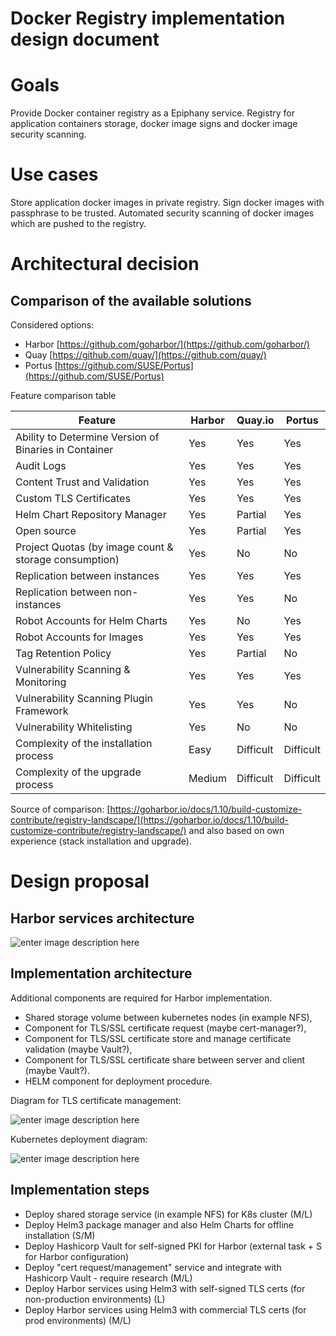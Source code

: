 # Docker Registry implementation design document 
# Goals
Provide Docker container registry as a Epiphany service. Registry  for application containers storage, docker image signs and docker image security scanning. 
# Use cases
Store application docker images in private registry.
Sign docker images with passphrase to be trusted.
Automated security scanning of docker images which are pushed to the registry.

# Architectural decision


## Comparison of the available solutions

Considered options:

 - Harbor [https://github.com/goharbor/](https://github.com/goharbor/)
 - Quay [https://github.com/quay/](https://github.com/quay/)
 - Portus [https://github.com/SUSE/Portus](https://github.com/SUSE/Portus)

Feature comparison table 

|Feature  | Harbor | Quay.io | Portus	
|--|--|--|--|
|Ability to Determine Version of Binaries in Container  |Yes |Yes |Yes |
|Audit Logs | Yes | Yes | Yes |
|Content Trust and Validation|Yes | Yes | Yes |
|Custom TLS Certificates|Yes|Yes|Yes|
|Helm Chart Repository Manager|Yes|Partial|Yes|
|Open source|Yes|Partial|Yes|
|Project Quotas (by image count & storage consumption)|Yes|No|No|
|Replication between instances|Yes|Yes|Yes|
|Replication between non-instances|Yes|Yes|No|
|Robot Accounts for Helm Charts|Yes|No|Yes|
|Robot Accounts for Images|Yes|Yes|Yes|
|Tag Retention Policy|Yes|Partial|No|
|Vulnerability Scanning & Monitoring|Yes|Yes|Yes|
|Vulnerability Scanning Plugin Framework|Yes|Yes|No|
|Vulnerability Whitelisting|Yes|No|No|
|Complexity of the installation process|Easy|Difficult|Difficult|
|Complexity of the upgrade process|Medium|Difficult|Difficult|

Source of comparison: [https://goharbor.io/docs/1.10/build-customize-contribute/registry-landscape/](https://goharbor.io/docs/1.10/build-customize-contribute/registry-landscape/)
and also based on own experience (stack installation and upgrade).

# Design proposal

## Harbor services architecture 

![enter image description here](https://raw.githubusercontent.com/goharbor/harbor/master/docs/1.10/img/harbor-architecture-1.10.png)

## Implementation architecture
Additional components are required for Harbor implementation.  

- Shared storage volume between kubernetes nodes (in example NFS),
- Component for TLS/SSL certificate request (maybe cert-manager?), 
- Component for TLS/SSL certificate store and manage certificate validation (maybe Vault?), 
- Component for TLS/SSL certificate share between server and client (maybe Vault?). 
- HELM component for deployment procedure.

Diagram for TLS certificate management:


![enter image description here](https://github.com/baurbaniak/harbor/raw/master/CertDiagram.png)



Kubernetes deployment diagram:

![enter image description here](https://github.com/baurbaniak/harbor/raw/master/KubernetesDiagram.png)


## Implementation steps
- Deploy shared storage service (in example NFS) for K8s cluster (M/L)
- Deploy Helm3 package manager and also Helm Charts for offline installation (S/M)
- Deploy Hashicorp Vault for self-signed PKI for Harbor (external task + S for Harbor configuration)
- Deploy "cert request/management" service and integrate with Hashicorp Vault - require research (M/L)
- Deploy Harbor services using Helm3 with self-signed TLS certs (for non-production environments) (L)
- Deploy Harbor services using Helm3 with commercial TLS certs (for prod environments) (M/L)



